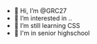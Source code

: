 - 👋 Hi, I’m @GRC27
- 👀 I’m interested in ..
- 🌱 I’m still learning CSS
- 🏫 I'm in senior highschool

<!---
GRC27/GRC27 is a ✨ special ✨ repository because its `README.md` (this file) appears on your GitHub profile.
You can click the Preview link to take a look at your changes.
--->
